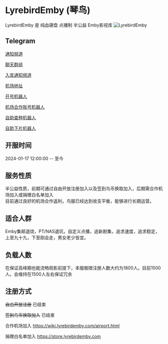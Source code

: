 # LyrebirdEmby (琴鸟)

LyrebirdEmby 是 纯血硬盘 点播制 半公益 Emby影视库
![LyrebirdEmby](/images/medialibpreview.png "媒体库预览")

## Telegram

[通知频道](https://t.me/lyrebirdchannel) 
 
[聊天群组](https://t.me/lyrebirdchat)  

[入库通知频道](https://t.me/lyrebird_Inbound) 

[机场地址](https://dash.lyrebird.cloud) 

[开号机器人]( https://t.me/Lyrebird_bot)

[机场合作账号机器人]( https://t.me/LyrebirdCloudBot)

[自助查种机器人]( https://t.me/pteebot)

[自助下片机器人]( https://t.me/Lyrebird_download_bot)



## 开服时间

2024-01-17 12:00:00 -- 至今

## 服务性质

半公益性质，前期可通过自由开放注册加入以及签到鸟币换取加入，后期需合作机场加入或捐赠白名单加入  
目前通过良好的机场合作返利，鸟服已经达到收支平衡，能够进行长期运营。  


## 适合人群

Emby集邮退烧，PT/NAS退坑，自定义点播，追新剧集，追求速度，追求稳定，上至九十九，下至刚会走，男女老少皆宜。

## 负载人数

在保证高峰期也能流畅观影前提下，本服极限注册人数大约为1800人。目前1500人。会维持在1500人左右保证冗余

## 注册方式

 ~~自由开放注册~~ 已结束

 ~~签到鸟币换取加入~~ 已结束

 合作机场加入  https://wiki.lyrebirdemby.com/airport.html

 捐赠白名单加入  https://store.lyrebirdemby.com






